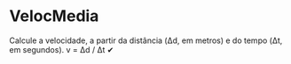 # VelocMedia
Calcule a velocidade, a partir da distância (Δd, em metros) e do tempo (Δt, em segundos).  v = Δd / Δt ✔
